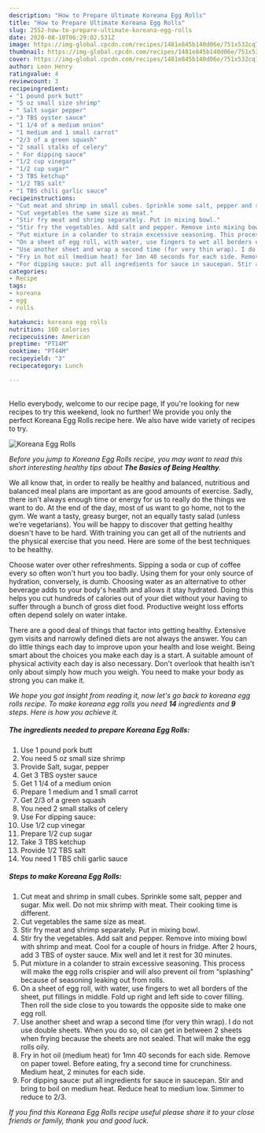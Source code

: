```yaml
---
description: "How to Prepare Ultimate Koreana Egg Rolls"
title: "How to Prepare Ultimate Koreana Egg Rolls"
slug: 2552-how-to-prepare-ultimate-koreana-egg-rolls
date: 2020-08-10T06:29:02.531Z
image: https://img-global.cpcdn.com/recipes/1481e845b140d06e/751x532cq70/koreana-egg-rolls-recipe-main-photo.jpg
thumbnail: https://img-global.cpcdn.com/recipes/1481e845b140d06e/751x532cq70/koreana-egg-rolls-recipe-main-photo.jpg
cover: https://img-global.cpcdn.com/recipes/1481e845b140d06e/751x532cq70/koreana-egg-rolls-recipe-main-photo.jpg
author: Leon Henry
ratingvalue: 4
reviewcount: 3
recipeingredient:
- "1 pound pork butt"
- "5 oz small size shrimp"
- " Salt sugar pepper"
- "3 TBS oyster sauce"
- "1 1/4 of a medium onion"
- "1 medium and 1 small carrot"
- "2/3 of a green squash"
- "2 small stalks of celery"
- " For dipping sauce"
- "1/2 cup vinegar"
- "1/2 cup sugar"
- "3 TBS ketchup"
- "1/2 TBS salt"
- "1 TBS chili garlic sauce"
recipeinstructions:
- "Cut meat and shrimp in small cubes. Sprinkle some salt, pepper and sugar. Mix well. Do not mix shrimp with meat. Their cooking time is different."
- "Cut vegetables the same size as meat."
- "Stir fry meat and shrimp separately. Put in mixing bowl."
- "Stir fry the vegetables. Add salt and pepper. Remove into mixing bowl with shrimp and meat. Cool for a couple of hours in fridge. After 2 hours, add 3 TBS of oyster sauce. Mix well and let it rest for 30 minutes."
- "Put mixture in a colander to strain excessive seasoning. This process will make the egg rolls crispier and will also prevent oil from “splashing” because of seasoning leaking out from rolls."
- "On a sheet of egg roll, with water, use fingers to wet all borders of the sheet, put fillings in middle. Fold up right and left side to cover filling. Then roll the side close to you towards the opposite side to make one egg roll."
- "Use another sheet and wrap a second time (for very thin wrap). I do not use double sheets. When you do so, oil can get in between 2 sheets when frying because the sheets are not sealed. That will make the egg rolls oily."
- "Fry in hot oil (medium heat) for 1mn 40 seconds for each side. Remove on paper towel. Before eating, fry a second time for crunchiness. Medium heat, 2 minutes for each side."
- "For dipping sauce: put all ingredients for sauce in saucepan. Stir and bring to boil on medium heat. Reduce heat to medium low. Simmer to reduce to 2/3."
categories:
- Recipe
tags:
- koreana
- egg
- rolls

katakunci: koreana egg rolls 
nutrition: 160 calories
recipecuisine: American
preptime: "PT14M"
cooktime: "PT44M"
recipeyield: "3"
recipecategory: Lunch

---
```

<br>
Hello everybody, welcome to our recipe page, If you're looking for new recipes to try this weekend, look no further! We provide you only the perfect Koreana Egg Rolls recipe here. We also have wide variety of recipes to try.
<br>


![Koreana Egg Rolls](https://img-global.cpcdn.com/recipes/1481e845b140d06e/751x532cq70/koreana-egg-rolls-recipe-main-photo.jpg)

<i>Before you jump to Koreana Egg Rolls recipe, you may want to read this short interesting healthy tips about <strong>The Basics of Being Healthy</strong>.</i>

We all know that, in order to really be healthy and balanced, nutritious and balanced meal plans are important as are good amounts of exercise. Sadly, there isn't always enough time or energy for us to really do the things we want to do. At the end of the day, most of us want to go home, not to the gym. We want a tasty, greasy burger, not an equally tasty salad (unless we’re vegetarians). You will be happy to discover that getting healthy doesn't have to be hard. With training you can get all of the nutrients and the physical exercise that you need. Here are some of the best techniques to be healthy.

Choose water over other refreshments. Sipping a soda or cup of coffee every so often won't hurt you too badly. Using them for your only source of hydration, conversely, is dumb. Choosing water as an alternative to other beverage adds to your body's health and allows it stay hydrated. Doing this helps you cut hundreds of calories out of your diet without your having to suffer through a bunch of gross diet food. Productive weight loss efforts often depend solely on water intake.

There are a good deal of things that factor into getting healthy. Extensive gym visits and narrowly defined diets are not always the answer. You can do little things each day to improve upon your health and lose weight. Being smart about the choices you make each day is a start. A suitable amount of physical activity each day is also necessary. Don't overlook that health isn't only about simply how much you weigh. You need to make your body as strong you can make it. 


<i>We hope you got insight from reading it, now let's go back to koreana egg rolls recipe. To make koreana egg rolls you need <strong>14</strong> ingredients and <strong>9</strong> steps. Here is how you achieve it.
</i>

##### The ingredients needed to prepare Koreana Egg Rolls:

1. Use 1 pound pork butt
1. You need 5 oz small size shrimp
1. Provide  Salt, sugar, pepper
1. Get 3 TBS oyster sauce
1. Get 1 1/4 of a medium onion
1. Prepare 1 medium and 1 small carrot
1. Get 2/3 of a green squash
1. You need 2 small stalks of celery
1. Use  For dipping sauce:
1. Use 1/2 cup vinegar
1. Prepare 1/2 cup sugar
1. Take 3 TBS ketchup
1. Provide 1/2 TBS salt
1. You need 1 TBS chili garlic sauce


##### Steps to make Koreana Egg Rolls:

1. Cut meat and shrimp in small cubes. Sprinkle some salt, pepper and sugar. Mix well. Do not mix shrimp with meat. Their cooking time is different.
1. Cut vegetables the same size as meat.
1. Stir fry meat and shrimp separately. Put in mixing bowl.
1. Stir fry the vegetables. Add salt and pepper. Remove into mixing bowl with shrimp and meat. Cool for a couple of hours in fridge. After 2 hours, add 3 TBS of oyster sauce. Mix well and let it rest for 30 minutes.
1. Put mixture in a colander to strain excessive seasoning. This process will make the egg rolls crispier and will also prevent oil from “splashing” because of seasoning leaking out from rolls.
1. On a sheet of egg roll, with water, use fingers to wet all borders of the sheet, put fillings in middle. Fold up right and left side to cover filling. Then roll the side close to you towards the opposite side to make one egg roll.
1. Use another sheet and wrap a second time (for very thin wrap). I do not use double sheets. When you do so, oil can get in between 2 sheets when frying because the sheets are not sealed. That will make the egg rolls oily.
1. Fry in hot oil (medium heat) for 1mn 40 seconds for each side. Remove on paper towel. Before eating, fry a second time for crunchiness. Medium heat, 2 minutes for each side.
1. For dipping sauce: put all ingredients for sauce in saucepan. Stir and bring to boil on medium heat. Reduce heat to medium low. Simmer to reduce to 2/3.


<i>If you find this Koreana Egg Rolls recipe useful please share it to your close friends or family, thank you and good luck.</i>
